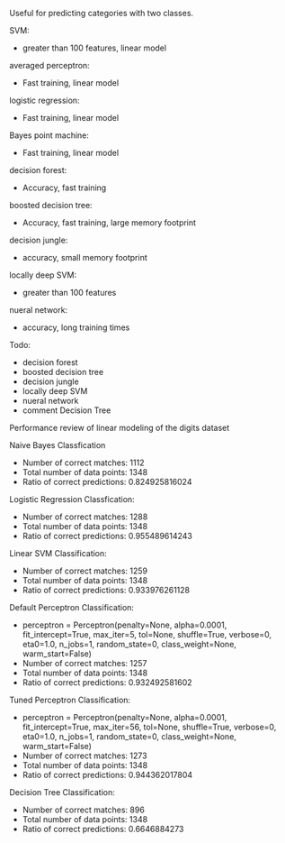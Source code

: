Useful for predicting categories with two classes.

SVM: 
- greater than 100 features, linear model

averaged perceptron: 
- Fast training, linear model

logistic regression: 
- Fast training, linear model

Bayes point machine: 
- Fast training, linear model

decision forest: 
- Accuracy, fast training

boosted decision tree: 
- Accuracy, fast training, large memory footprint

decision jungle: 
- accuracy, small memory footprint

locally deep SVM: 
- greater than 100 features

nueral network: 
- accuracy, long training times

Todo:
- decision forest
- boosted decision tree
- decision jungle
- locally deep SVM
- nueral network
- comment Decision Tree

Performance review of linear modeling of the digits dataset

Naive Bayes Classfication
- Number of correct matches: 1112
- Total number of data points: 1348
- Ratio of correct predictions: 0.824925816024

Logistic Regression Classfication:
- Number of correct matches: 1288
- Total number of data points: 1348
- Ratio of correct predictions: 0.955489614243

Linear SVM Classification:
- Number of correct matches: 1259
- Total number of data points: 1348
- Ratio of correct predictions: 0.933976261128

Default Perceptron Classification:
- perceptron = Perceptron(penalty=None, alpha=0.0001, fit_intercept=True,
                            max_iter=5, tol=None, shuffle=True, verbose=0,
                            eta0=1.0, n_jobs=1, random_state=0,
                            class_weight=None, warm_start=False)
- Number of correct matches: 1257
- Total number of data points: 1348
- Ratio of correct predictions: 0.932492581602

Tuned Perceptron Classification:
- perceptron = Perceptron(penalty=None, alpha=0.0001, fit_intercept=True,
                            max_iter=56, tol=None, shuffle=True, verbose=0,
                            eta0=1.0, n_jobs=1, random_state=0,
                            class_weight=None, warm_start=False)
- Number of correct matches: 1273
- Total number of data points: 1348
- Ratio of correct predictions: 0.944362017804

Decision Tree Classification:
- Number of correct matches: 896
- Total number of data points: 1348
- Ratio of correct predictions: 0.6646884273
